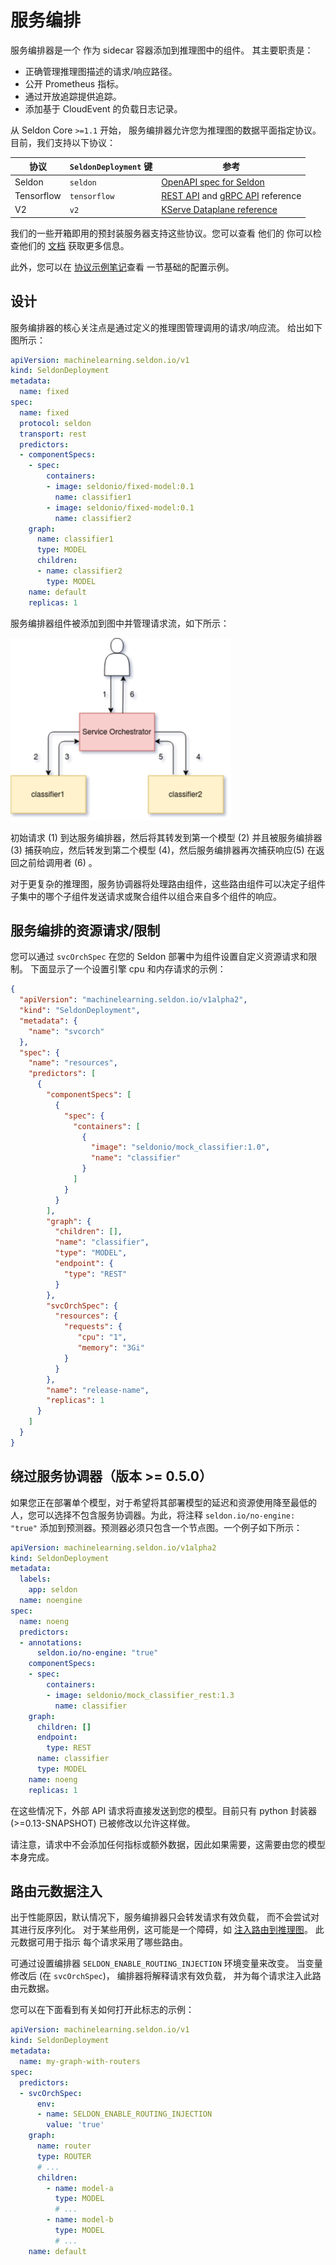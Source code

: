 # 服务编排

服务编排器是一个
作为 sidecar 容器添加到推理图中的组件。
其主要职责是：

- 正确管理推理图描述的请求/响应路径。
- 公开 Prometheus 指标。
- 通过开放追踪提供追踪。
- 添加基于 CloudEvent 的负载日志记录。

从 Seldon Core `>=1.1` 开始，
服务编排器允许您为推理图的数据平面指定协议。
目前，我们支持以下协议：

| 协议 | `SeldonDeployment` 键 | 参考 | 
| ---- | ---- | ---- | 
| Seldon | `seldon` | [OpenAPI spec for Seldon](https://docs.seldon.io/projects/seldon-core/en/latest/reference/apis/openapi.html) |
| Tensorflow | `tensorflow` | [REST API](https://www.tensorflow.org/tfx/serving/api_rest) and [gRPC API](https://github.com/tensorflow/serving/blob/master/tensorflow_serving/apis/prediction_service.proto) reference |
| V2 | `v2` | [KServe Dataplane reference](https://github.com/kserve/kserve/tree/master/docs/predict-api/v2) |

我们的一些开箱即用的预封装服务器支持这些协议。您可以查看
他们的
你可以检查他们的
[文档](https://docs.seldon.io/projects/seldon-core/en/latest/servers/overview.html)
获取更多信息。

此外，您可以在 [协议示例笔记](../examples/protocol_examples.html)查看
一节基础的配置示例。

## 设计

服务编排器的核心关注点是通过定义的推理图管理调用的请求/响应流。
给出如下图所示：

```YAML
apiVersion: machinelearning.seldon.io/v1
kind: SeldonDeployment
metadata:
  name: fixed
spec:
  name: fixed
  protocol: seldon
  transport: rest
  predictors:
  - componentSpecs:
    - spec:
        containers:
        - image: seldonio/fixed-model:0.1
          name: classifier1
        - image: seldonio/fixed-model:0.1
          name: classifier2
    graph:
      name: classifier1
      type: MODEL
      children:
      - name: classifier2
        type: MODEL
    name: default
    replicas: 1
```

服务编排器组件被添加到图中并管理请求流，如下所示：

![svc-orch](./svcOrch1.png)

初始请求 (1) 到达服务编排器，然后将其转发到第一个模型 (2) 并且被服务编排器 (3) 捕获响应，然后转发到第二个模型 (4)，然后服务编排器再次捕获响应(5) 在返回之前给调用者 (6) 。

对于更复杂的推理图，服务协调器将处理路由组件，这些路由组件可以决定子组件子集中的哪个子组件发送请求或聚合组件以组合来自多个组件的响应。


## 服务编排的资源请求/限制

您可以通过 `svcOrchSpec` 
在您的 Seldon 部署中为组件设置自定义资源请求和限制。
下面显示了一个设置引擎 cpu 和内存请求的示例：

```JSON
{
  "apiVersion": "machinelearning.seldon.io/v1alpha2",
  "kind": "SeldonDeployment",
  "metadata": {
    "name": "svcorch"
  },
  "spec": {
    "name": "resources",
    "predictors": [
      {
        "componentSpecs": [
          {
            "spec": {
              "containers": [
                {
                  "image": "seldonio/mock_classifier:1.0",
                  "name": "classifier"
                }
              ]
            }
          }
        ],
        "graph": {
          "children": [],
          "name": "classifier",
          "type": "MODEL",
          "endpoint": {
            "type": "REST"
          }
        },
        "svcOrchSpec": {
          "resources": {
            "requests": {
               "cpu": "1",
               "memory": "3Gi"
            }
          }
        },
        "name": "release-name",
        "replicas": 1
      }
    ]
  }
}

```

## 绕过服务协调器（版本 >= 0.5.0）

如果您正在部署单个模型，对于希望将其部署模型的延迟和资源使用降至最低的人，您可以选择不包含服务协调器。为此，将注释 `seldon.io/no-engine: "true"` 添加到预测器。预测器必须只包含一个节点图。一个例子如下所示：

```YAML
apiVersion: machinelearning.seldon.io/v1alpha2
kind: SeldonDeployment
metadata:
  labels:
    app: seldon
  name: noengine
spec:
  name: noeng
  predictors:
  - annotations:
      seldon.io/no-engine: "true"
    componentSpecs:
    - spec:
        containers:
        - image: seldonio/mock_classifier_rest:1.3
          name: classifier
    graph:
      children: []
      endpoint:
        type: REST
      name: classifier
      type: MODEL
    name: noeng
    replicas: 1
```

在这些情况下，外部 API 请求将直接发送到您的模型。目前只有 python 封装器 (>=0.13-SNAPSHOT) 已被修改以允许这样做。

请注意，请求中不会添加任何指标或额外数据，因此如果需要，这需要由您的模型本身完成。

## 路由元数据注入

出于性能原因，默认情况下，服务编排器只会转发请求有效负载，
而不会尝试对其进行反序列化。
对于某些用例，这可能是一个障碍，如
[注入路由到推理图](../analytics/routers.md)。
此元数据可用于指示
每个请求采用了哪些路由。

可通过设置编排器 `SELDON_ENABLE_ROUTING_INJECTION` 
环境变量来改变。
当变量修改后 (在 `svcOrchSpec`)，
编排器将解释请求有效负载，
并为每个请求注入此路由元数据。

您可以在下面看到有关如何打开此标志的示例：

```yaml
apiVersion: machinelearning.seldon.io/v1
kind: SeldonDeployment
metadata:
  name: my-graph-with-routers 
spec:
  predictors:
  - svcOrchSpec:
      env:
      - name: SELDON_ENABLE_ROUTING_INJECTION
        value: 'true'
    graph:
      name: router
      type: ROUTER 
      # ...
      children: 
        - name: model-a
          type: MODEL
          # ...
        - name: model-b
          type: MODEL
          # ...
    name: default
```

